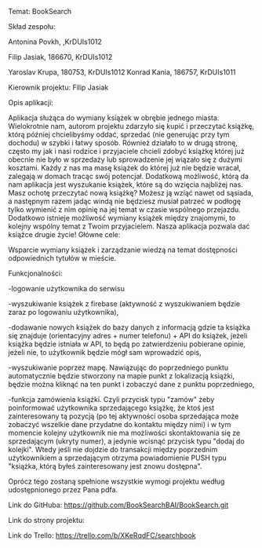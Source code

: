 Temat: BookSearch



Skład zespołu:

Antonina Povkh, ,KrDUIs1012

Filip Jasiak, 186670, KrDUIs1012

Yaroslav Krupa, 180753, KrDUIs1012
Konrad Kania, 186757, KrDUIs1011



Kierownik projektu: Filip Jasiak



Opis aplikacji:

Aplikacja służąca do wymiany książek w obrębie jednego miasta. Wielokrotnie nam, autorom projektu zdarzyło się kupić i przeczytać książkę, którą później chcielibyśmy oddać, sprzedać (nie generując przy tym dochodu) w szybki i łatwy sposób. Również działało to w drugą stronę, często my jak i nasi rodzice i przyjaciele chcieli zdobyć książkę której już obecnie nie było w sprzedaży lub sprowadzenie jej wiązało się z dużymi kosztami. Każdy z nas ma masę książek do której już nie będzie wracał, zalegają w domach tracąc swój potencjał. Dodatkową możliwość, którą da nam aplikacja jest wyszukanie książek, które są do wzięcia najbliżej nas. Masz ochotę przeczytać nową książkę? Możesz ją wziąć nawet od sąsiada, a następnym razem jadąc windą nie będziesz musiał patrzeć w podłogę tylko wymienić z nim opinię na jej temat w czasie wspólnego przejazdu. Dodatkowo istnieje możliwość wymiany książek między znajomymi, to kolejny wspólny temat z Twoim przyjacielem. Nasza aplikacja pozwala dać książce drugie życie! 
Główne cele:

Wsparcie wymiany książek i zarządzanie wiedzą na temat dostępności odpowiednich tytułów w mieście.

 

Funkcjonalności:

-logowanie użytkownika do serwisu

-wyszukiwanie książek z firebase (aktywność z wyszukiwaniem będzie zaraz po logowaniu użytkownika),

-dodawanie nowych książek do bazy danych z informacją gdzie ta książka się znajduje (orientacyjny adres + numer telefonu) + API do książek, jeżeli książka będzie istniała w API, to będą po zatwierdzeniu pobierane opinie, jeżeli nie, to użytkownik będzie mógł sam wprowadzić opis,

-wyszukiwanie poprzez mapę. Nawiązując do poprzedniego punktu automatycznie będzie stworzony na mapie punkt z lokalizacją książki, będzie można kliknąć na ten punkt i zobaczyć dane z punktu poprzedniego,

-funkcja zamówienia książki. Czyli przycisk typu "zamów" żeby poinformować użytkownika sprzedającego książkę, że ktoś jest zainteresowany tą pozycją (po tej aktywności osoba sprzedająca może zobaczyć wszelkie dane przydatne do kontaktu między nimi) i w tym momencie kolejny użytkownik nie ma możliwości skontaktowania się ze sprzedającym (ukryty numer), a jedynie wcisnąć przycisk typu "dodaj do kolejki". Wtedy jeśli nie dojdzie do transakcji między poprzednim użytkownikiem a sprzedającym otrzyma powiadomienie PUSH typu "książka, którą byłeś zainteresowany jest znowu dostępna".



Oprócz tego zostaną spełnione wszystkie wymogi projektu według udostępnionego przez Pana pdfa.



Link do GitHuba: https://github.com/BookSearchBAI/BookSearch.git

Link do strony projektu: 

Link do Trello: https://trello.com/b/XKeRqdFC/searchbook



